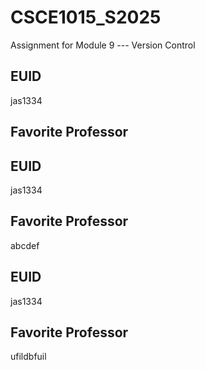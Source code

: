 # CSCE1015_S2025

Assignment for Module 9 --- Version Control

## EUID
jas1334
## Favorite Professor

## EUID
jas1334
## Favorite Professor
abcdef
## EUID
jas1334
## Favorite Professor
ufildbfuil
